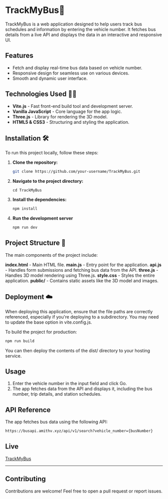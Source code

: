 # TrackMyBus🚌

TrackMyBus is a web application designed to help users track bus schedules and information by entering the vehicle number. It fetches bus details from a live API and displays the data in an interactive and responsive UI.
## Features

- Fetch and display real-time bus data based on vehicle number.
- Responsive design for seamless use on various devices.
- Smooth and dynamic user interface.

## Technologies Used 🧑‍💻

- **Vite.js** - Fast front-end build tool and development server.
- **Vanilla JavaScript** - Core language for the app logic.
- **Three.js** - Library for rendering the 3D model.
- **HTML5 & CSS3** - Structuring and styling the application.

## Installation 🛠️

To run this project locally, follow these steps:

1. **Clone the repository:**
   ```bash
   git clone https://github.com/your-username/TrackMyBus.git
2. **Navigate to the project directory:**
   ```code
   cd TrackMyBus
3. **Install the dependencies:**
    ```bash
    npm install
4. **Run the development server**
   ```bash
   npm run dev

## Project Structure 📑
The main components of the project include:

**index.html** - Main HTML file.
**main.js** - Entry point for the application.
**api.js** - Handles form submissions and fetching bus data from the API.
**three.js** - Handles 3D model rendering using Three.js.
**style.css** - Styles the entire application.
**public/** - Contains static assets like the 3D model and images.

## Deployment ☁️
When deploying this application, ensure that the file paths are correctly referenced, especially if you're deploying to a subdirectory. You may need to update the base option in vite.config.js.

To build the project for production:
```bash
npm run build
```
You can then deploy the contents of the dist/ directory to your hosting service.

## Usage 
1. Enter the vehicle number in the input field and click Go.
2. The app fetches data from the API and displays it, including the bus number, trip details, and station schedules.

## API Reference

The app fetches bus data using the following API:

```bash
https://busapi.amithv.xyz/api/v1/search?vehicle_number={busNumber}
```
## Live


[TrackMyBus](https://trackmybus.abinthomas.dev)


--------------------------------
## Contributing

Contributions are welcome! Feel free to open a pull request or report issues.







